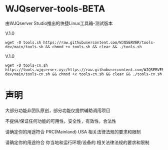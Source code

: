 # WJQserver-tools-BETA
由WJQserver Studio推出的快捷Linux工具箱-测试版本

V.1.0
```
wget -O tools.sh https://raw.githubusercontent.com/WJQSERVER/tools-dev/main/tools.sh && chmod +x tools.sh && clear && ./tools.sh
```
V.1.0
```
wget -O tools-cn.sh https://tools.wjqserver.xyz/https://raw.githubusercontent.com/WJQSERVER/tools-dev/main/tools-cn.sh && chmod +x tools-cn.sh && clear && ./tools-cn.sh
```
# 声明

大部分功能非团队原创，部分功能仅提供辅助调用项目

不提供/保证任何功能的可用性，安全性，有效性，合法性

请确定你的用途符合 PRC(Mainland) USA 相关法律法规的要求和限制

请确定你的用途符合 你当地和运行环境/设备的 相关法律法规的要求和限制

